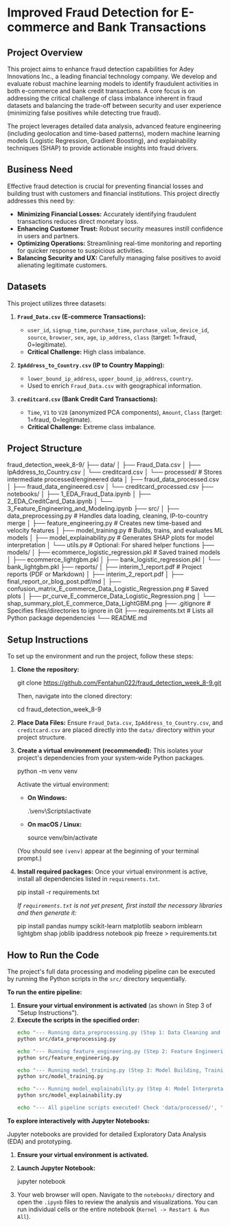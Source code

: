 # Improved Fraud Detection for E-commerce and Bank Transactions

## Project Overview

This project aims to enhance fraud detection capabilities for Adey Innovations Inc., a leading financial technology company. We develop and evaluate robust machine learning models to identify fraudulent activities in both e-commerce and bank credit transactions. A core focus is on addressing the critical challenge of class imbalance inherent in fraud datasets and balancing the trade-off between security and user experience (minimizing false positives while detecting true fraud).

The project leverages detailed data analysis, advanced feature engineering (including geolocation and time-based patterns), modern machine learning models (Logistic Regression, Gradient Boosting), and explainability techniques (SHAP) to provide actionable insights into fraud drivers.

## Business Need

Effective fraud detection is crucial for preventing financial losses and building trust with customers and financial institutions. This project directly addresses this need by:
*   **Minimizing Financial Losses:** Accurately identifying fraudulent transactions reduces direct monetary loss.
*   **Enhancing Customer Trust:** Robust security measures instill confidence in users and partners.
*   **Optimizing Operations:** Streamlining real-time monitoring and reporting for quicker response to suspicious activities.
*   **Balancing Security and UX:** Carefully managing false positives to avoid alienating legitimate customers.

## Datasets

This project utilizes three datasets:

1.  **`Fraud_Data.csv` (E-commerce Transactions):**
    *   `user_id`, `signup_time`, `purchase_time`, `purchase_value`, `device_id`, `source`, `browser`, `sex`, `age`, `ip_address`, `class` (target: 1=fraud, 0=legitimate).
    *   **Critical Challenge:** High class imbalance.

2.  **`IpAddress_to_Country.csv` (IP to Country Mapping):**
    *   `lower_bound_ip_address`, `upper_bound_ip_address`, `country`.
    *   Used to enrich `Fraud_Data.csv` with geographical information.

3.  **`creditcard.csv` (Bank Credit Card Transactions):**
    *   `Time`, `V1` to `V28` (anonymized PCA components), `Amount`, `Class` (target: 1=fraud, 0=legitimate).
    *   **Critical Challenge:** Extreme class imbalance.

## Project Structure
fraud_detection_week_8-9/
├── data/
│ ├── Fraud_Data.csv
│ ├── IpAddress_to_Country.csv
│ └── creditcard.csv
│ └── processed/ # Stores intermediate processed/engineered data
│ ├── fraud_data_processed.csv
│ ├── fraud_data_engineered.csv
│ └── creditcard_processed.csv
├── notebooks/
│ ├── 1_EDA_Fraud_Data.ipynb
│ ├── 2_EDA_CreditCard_Data.ipynb
│ └── 3_Feature_Engineering_and_Modeling.ipynb
├── src/
│ ├── data_preprocessing.py # Handles data loading, cleaning, IP-to-country merge
│ ├── feature_engineering.py # Creates new time-based and velocity features
│ ├── model_training.py # Builds, trains, and evaluates ML models
│ ├── model_explainability.py # Generates SHAP plots for model interpretation
│ └── utils.py # Optional: For shared helper functions
├── models/
│ ├── ecommerce_logistic_regression.pkl # Saved trained models
│ ├── ecommerce_lightgbm.pkl
│ ├── bank_logistic_regression.pkl
│ └── bank_lightgbm.pkl
├── reports/
│ ├── interim_1_report.pdf # Project reports (PDF or Markdown)
│ ├── interim_2_report.pdf
│ ├── final_report_or_blog_post.pdf/md
│ ├── confusion_matrix_E_commerce_Data_Logistic_Regression.png # Saved plots
│ ├── pr_curve_E_commerce_Data_Logistic_Regression.png
│ └── shap_summary_plot_E_commerce_Data_LightGBM.png
├── .gitignore # Specifies files/directories to ignore in Git
├── requirements.txt # Lists all Python package dependencies
└── README.md


## Setup Instructions

To set up the environment and run the project, follow these steps:

1.  **Clone the repository:**

    git clone https://github.com/Fentahun022/fraud_detection_week_8-9.git
   
    Then, navigate into the cloned directory:

    cd fraud_detection_week_8-9


2.  **Place Data Files:**
    Ensure `Fraud_Data.csv`, `IpAddress_to_Country.csv`, and `creditcard.csv` are placed directly into the `data/` directory within your project structure.

3.  **Create a virtual environment (recommended):**
    This isolates your project's dependencies from your system-wide Python packages.

    python -m venv venv
   
    Activate the virtual environment:
    *   **On Windows:**

        .\venv\Scripts\activate
     
    *   **On macOS / Linux:**
 
        source venv/bin/activate
        
    (You should see `(venv)` appear at the beginning of your terminal prompt.)

4.  **Install required packages:**
    Once your virtual environment is active, install all dependencies listed in `requirements.txt`.

    pip install -r requirements.txt
    
    *If `requirements.txt` is not yet present, first install the necessary libraries and then generate it:*

    pip install pandas numpy scikit-learn matplotlib seaborn imblearn lightgbm shap joblib ipaddress notebook
    pip freeze > requirements.txt
    

## How to Run the Code

The project's full data processing and modeling pipeline can be executed by running the Python scripts in the `src/` directory sequentially.

**To run the entire pipeline:**

1.  **Ensure your virtual environment is activated** (as shown in Step 3 of "Setup Instructions").
2.  **Execute the scripts in the specified order:**
    ```bash
    echo "--- Running data_preprocessing.py (Step 1: Data Cleaning and IP Merge) ---"
    python src/data_preprocessing.py

    echo "--- Running feature_engineering.py (Step 2: Feature Engineering) ---"
    python src/feature_engineering.py

    echo "--- Running model_training.py (Step 3: Model Building, Training, and Evaluation) ---"
    python src/model_training.py

    echo "--- Running model_explainability.py (Step 4: Model Interpretation with SHAP) ---"
    python src/model_explainability.py

    echo "--- All pipeline scripts executed! Check 'data/processed/', 'models/', and 'reports/' for outputs. ---"
    ```

**To explore interactively with Jupyter Notebooks:**

Jupyter notebooks are provided for detailed Exploratory Data Analysis (EDA) and prototyping.
1.  **Ensure your virtual environment is activated.**
2.  **Launch Jupyter Notebook:**

    jupyter notebook
   
3.  Your web browser will open. Navigate to the `notebooks/` directory and open the `.ipynb` files to review the analysis and visualizations. You can run individual cells or the entire notebook (`Kernel -> Restart & Run All`).

